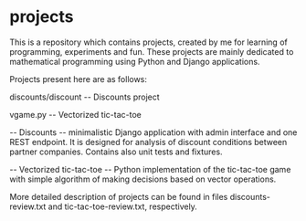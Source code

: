 # projects
This is a repository which contains projects, created by me for learning of programming, experiments and fun. These projects are mainly dedicated to mathematical programming using Python and Django applications.

Projects present here are as follows:

discounts/discount -- Discounts project

vgame.py -- Vectorized tic-tac-toe

-- Discounts -- minimalistic Django application with admin interface and one REST endpoint. It is designed for analysis of discount conditions between partner companies. Contains also unit tests and fixtures.

-- Vectorized tic-tac-toe -- Python implementation of the tic-tac-toe game with simple algorithm of making decisions based on vector operations.

More detailed description of projects can be found in files discounts-review.txt and tic-tac-toe-review.txt, respectively.
